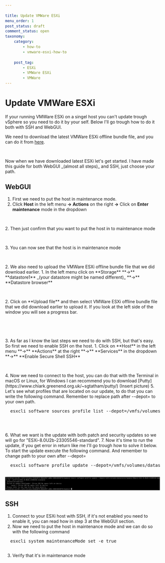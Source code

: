 ```yaml
---

title: Update VMWare ESXi
menu_order: 1
post_status: draft
comment_status: open
taxonomy:
    category:
        - how-to
        - vmware-esxi-how-to

    post_tag:
        - ESXi
        - VMWare ESXi
        - VMWare
---
```


# Update VMWare ESXi  
If your running VMWare ESXi on a singel host you can't update trough vSphere so you need to do it by your self. Below I'll go trough how to do it both with SSH and WebGUI.
  
We need to download the latest VMWare ESXi offline bundle file, and you can do it from [here](https://customerconnect.vmware.com/downloads/details?downloadGroup=ESXI80U2B&productId=1345).
<!-- wp:image {"lightbox":{"enabled":true},"id":282,"sizeSlug":"full","linkDestination":"none"} -->
<figure class="wp-block-image size-full"><img src="https://stolpe.io/wp-content/uploads/2024/03/01_update_esxi.png" alt="" class="wp-image-282" /></figure>
<!-- /wp:image -->
Now when we have downloaded latest ESXi let's get started.  
I have made this guide for both WebGUI _(almost all steps)_ and SSH, just choose your path.

## WebGUI
1. First we need to put the host in maintenance mode.
  1. Click **Host** in the left menu **->** **Actions** on the right **->** Click on **Enter maintenance** mode in the dropdown
  <!-- wp:image {"lightbox":{"enabled":true},"id":293,"sizeSlug":"full","linkDestination":"none"} -->
  <figure class="wp-block-image size-full"><img src="https://stolpe.io/wp-content/uploads/2024/03/01_update_esxi_webgui.png" alt="" class="wp-image-293" /></figure>
  <!-- /wp:image -->
  2. Then just confirm that you want to put the host in to maintenance mode
  <!-- wp:image {"lightbox":{"enabled":true},"id":294,"sizeSlug":"full","linkDestination":"none"} -->
  <figure class="wp-block-image size-full"><img src="https://stolpe.io/wp-content/uploads/2024/03/02_update_esxi_webgui.png" alt="" class="wp-image-294" /></figure>
  <!-- /wp:image -->
  3. You can now see that the host is in maintenance mode
  <!-- wp:image {"lightbox":{"enabled":true},"id":299,"sizeSlug":"full","linkDestination":"none"} -->
  <figure class="wp-block-image size-full"><img src="https://stolpe.io/wp-content/uploads/2024/03/03_update_esxi_webgui.png" alt="" class="wp-image-299" /></figure>
  <!-- /wp:image -->
2. We also need to upload the VMWare ESXi offline bundle file that we did download earlier.
  1. In the left menu click on **Storage** **->** **datastore1** _(your datastore might be named different)_ **->** **Datastore browser**
  <!-- wp:image {"lightbox":{"enabled":true},"id":301,"sizeSlug":"full","linkDestination":"none"} -->
  <figure class="wp-block-image size-full"><img src="https://stolpe.io/wp-content/uploads/2024/03/04_update_esxi_webgui.png" alt="" class="wp-image-301" /></figure>
  <!-- /wp:image -->
  2. Click on **Upload file** and then select VMWare ESXi offline bundle file that we did download earlier to upload it. If you look at the left side of the window you will see a progress bar.
  <!-- wp:image {"lightbox":{"enabled":true},"id":302,"sizeSlug":"full","linkDestination":"none"} -->
  <figure class="wp-block-image size-full"><img src="https://stolpe.io/wp-content/uploads/2024/03/05_update_esxi_webgui.png" alt="" class="wp-image-302" /></figure>
  <!-- /wp:image -->
  <!-- wp:image {"lightbox":{"enabled":true},"id":303,"sizeSlug":"full","linkDestination":"none"} -->
  <figure class="wp-block-image size-full"><img src="https://stolpe.io/wp-content/uploads/2024/03/06_update_esxi_webgui.png" alt="" class="wp-image-303" /></figure>
  <!-- /wp:image -->
3. As far as I know the last steps we need to do with SSH, but that's easy. So first we need to enable SSH on the host.
  1. Click on **Host** in the left menu **->** **Actions** at the right **->** **Services** in the dropdown **->** **Enable Secure Shell SSH**
  <!-- wp:image {"lightbox":{"enabled":true},"id":300,"sizeSlug":"full","linkDestination":"none"} -->
  <figure class="wp-block-image size-full"><img src="https://stolpe.io/wp-content/uploads/2024/03/00_update_esxi_webgui.png" alt="" class="wp-image-300" /></figure>
  <!-- /wp:image -->
4. Now we need to connect to the host, you can do that with the Terminal in macOS or Linux, for Windows I can recommend you to download [Putty](https://www.chiark.greenend.org.uk/~sgtatham/putty/)
(Insert picture)
5. Let's see what profiles that are located on our update, to do that you can write the following command. Remember to replace path after --depot= to your own path.  
  <!-- wp:enlighter/codeblock {"language":"powershell"} -->
  <pre class="EnlighterJSRAW" data-enlighter-language="powershell" data-enlighter-theme="" data-enlighter-highlight="" data-enlighter-linenumbers="" data-enlighter-lineoffset="" data-enlighter-title="" data-enlighter-group="">
  esxcli software sources profile list --depot=/vmfs/volumes/datastore1/Update/VMware-ESXi-8.0U2b-23305546-depot.zip
  </pre>
  <!-- /wp:enlighter/codeblock -->

  <!-- wp:image {"lightbox":{"enabled":true},"id":304,"sizeSlug":"full","linkDestination":"none"} -->
  <figure class="wp-block-image size-full"><img src="https://stolpe.io/wp-content/uploads/2024/03/02_update_esxi.png" alt="" class="wp-image-304" /></figure>
  <!-- /wp:image -->
6. What we want is the update with both patch and security updates so we will go for "ESXi-8.0U2b-23305546-standard".
7. Now it's time to run the update, if you get error in return like me I'll go trough how to solve it below. To start the update execute the following command. And remember to change path to your own after --depot=  
  <!-- wp:enlighter/codeblock {"language":"powershell"} -->
  <pre class="EnlighterJSRAW" data-enlighter-language="powershell" data-enlighter-theme="" data-enlighter-highlight="" data-enlighter-linenumbers="" data-enlighter-lineoffset="" data-enlighter-title="" data-enlighter-group="">
  esxcli software profile update --depot=/vmfs/volumes/datastore1/Update/VMware-ESXi-8.0U2b-23305546-depot.zip --profile=ESXi-8.0U2b-23305546-standard
  </pre>
  <!-- /wp:enlighter/codeblock -->

  ![02](/_images/how-to/vmware-esxi/update-esxi/03_update_esxi.png)
## SSH
1. Connect to your ESXi host with SSH, if it's not enabled you need to enable it, you can read how in step 3 at the WebGUI section.
2. Now we need to put the host in maintenance mode and we can do so with the following command
  <!-- wp:enlighter/codeblock {"language":"powershell"} -->
  <pre class="EnlighterJSRAW" data-enlighter-language="powershell" data-enlighter-theme="" data-enlighter-highlight="" data-enlighter-linenumbers="" data-enlighter-lineoffset="" data-enlighter-title="" data-enlighter-group="">
  esxcli system maintenanceMode set -e true
  </pre>
  <!-- /wp:enlighter/codeblock -->
3. Verify that it's in maintenance mode